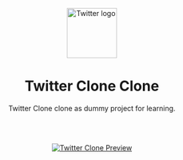 <p align="center">
  <a href="https://twitter-clone-9b108.web.app/">
    <img src="http://assets.stickpng.com/images/580b57fcd9996e24bc43c53e.png" alt="Twitter logo" width="100" style="object-fit: contain">
  </a>
</p>

<h1 align="center">Twitter Clone Clone</h1>

<p  align="center">
  Twitter Clone clone as dummy project for learning.
</p>
<br>
<span align="center">

<br>

[![Twitter Clone Preview](https://i.ibb.co/BGfYR0x/image.png)](https://twitter-clone-9b108.web.app/)
